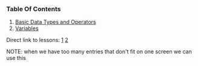 ### Table Of Contents

1. [Basic Data Types and Operators](#basic-data-types)
1. [Variables](#variables)

Direct link to lessons: [1](#lesson1) [2](#lesson2)

NOTE: when we have too many entries that don't fit on one screen we can use this <!-- .slide: style="font-size:80%" -->
